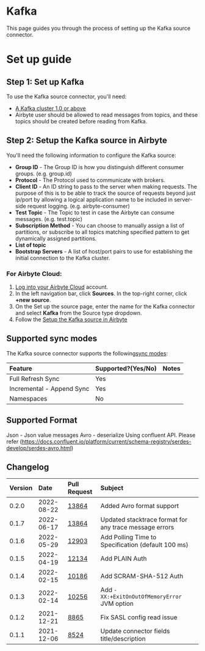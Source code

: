 # Kafka

This page guides you through the process of setting up the Kafka source connector.

# Set up guide

## Step 1: Set up Kafka

To use the Kafka source connector, you'll need:

* [A Kafka cluster 1.0 or above](https://kafka.apache.org/quickstart)
* Airbyte user should be allowed to read messages from topics, and these topics should be created before reading from Kafka.

## Step 2: Setup the Kafka source in Airbyte

You'll need the following information to configure the Kafka source:

* **Group ID** - The Group ID is how you distinguish different consumer groups. (e.g. group.id)
* **Protocol** - The Protocol used to communicate with brokers.
* **Client ID** - An ID string to pass to the server when making requests. The purpose of this is to be able to track the source of requests beyond just ip/port by allowing a logical application name to be included in server-side request logging. (e.g. airbyte-consumer)
* **Test Topic** - The Topic to test in case the Airbyte can consume messages. (e.g. test.topic)
* **Subscription Method** - You can choose to manually assign a list of partitions, or subscribe to all topics matching specified pattern to get dynamically assigned partitions.
* **List of topic**
* **Bootstrap Servers** - A list of host/port pairs to use for establishing the initial connection to the Kafka cluster.

### For Airbyte Cloud:

1. [Log into your Airbyte Cloud](https://cloud.airbyte.io/workspaces) account.
2. In the left navigation bar, click **Sources**. In the top-right corner, click **+new source**.
3. On the Set up the source page, enter the name for the Kafka connector and select **Kafka** from the Source type dropdown.
4. Follow the [Setup the Kafka source in Airbyte](kafka.md#Setup-the-Kafka-Source-in-Airbyte)

## Supported sync modes

The Kafka source connector supports the following[sync modes](https://docs.airbyte.com/cloud/core-concepts#connection-sync-modes):

| Feature | Supported?\(Yes/No\) | Notes |
| :--- | :--- | :--- |
| Full Refresh Sync | Yes |  |
| Incremental - Append Sync | Yes |  |
| Namespaces | No |  |

## Supported Format
   Json - Json value messages 
   Avro - deserialize Using confluent API. Please refer (https://docs.confluent.io/platform/current/schema-registry/serdes-develop/serdes-avro.html)

## Changelog

| Version | Date       | Pull Request                                           | Subject                                   |
| :------ | :--------  | :------------------------------------------------------| :---------------------------------------- |
| 0.2.0 | 2022-08-22 | [13864](https://github.com/airbytehq/airbyte/pull/13864) | Added Avro format support |
| 0.1.7 | 2022-06-17 | [13864](https://github.com/airbytehq/airbyte/pull/13864) | Updated stacktrace format for any trace message errors |
| 0.1.6   | 2022-05-29 | [12903](https://github.com/airbytehq/airbyte/pull/12903) | Add Polling Time to Specification (default 100 ms) |
| 0.1.5   | 2022-04-19 | [12134](https://github.com/airbytehq/airbyte/pull/12134) | Add PLAIN Auth |
| 0.1.4   | 2022-02-15 | [10186](https://github.com/airbytehq/airbyte/pull/10186) | Add SCRAM-SHA-512 Auth |
| 0.1.3   | 2022-02-14 | [10256](https://github.com/airbytehq/airbyte/pull/10256) | Add `-XX:+ExitOnOutOfMemoryError` JVM option |
| 0.1.2   | 2021-12-21 | [8865](https://github.com/airbytehq/airbyte/pull/8865) | Fix SASL config read issue                |
| 0.1.1   | 2021-12-06 | [8524](https://github.com/airbytehq/airbyte/pull/8524) | Update connector fields title/description |
